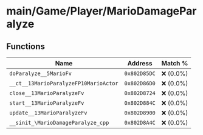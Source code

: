 # main/Game/Player/MarioDamageParalyze

## Functions

| Name | Address | Match % |
|------|---------|---------|
| `doParalyze__5MarioFv` | `0x802D85DC` | :x: (0.0%) |
| `__ct__13MarioParalyzeFP10MarioActor` | `0x802D86D0` | :x: (0.0%) |
| `close__13MarioParalyzeFv` | `0x802D8724` | :x: (0.0%) |
| `start__13MarioParalyzeFv` | `0x802D884C` | :x: (0.0%) |
| `update__13MarioParalyzeFv` | `0x802D8900` | :x: (0.0%) |
| `__sinit_\MarioDamageParalyze_cpp` | `0x802D8A4C` | :x: (0.0%) |